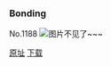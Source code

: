 ### Bonding
No.1188
![图片不见了~~~](https://imgs.xkcd.com/comics/bonding.png)

[原址](https://xkcd.com//1188) [下载](https://imgs.xkcd.com/comics/bonding.png)

